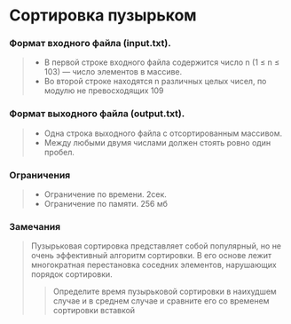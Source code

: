 # Сортировка пузырьком

### Формат входного файла (input.txt).
> - В первой строке входного файла содержится число n (1 ≤ n ≤ 103) — число элементов в массиве. 
> - Во второй строке находятся n различных целых чисел, по модулю не превосходящих
109

### Формат выходного файла (output.txt). 
> - Одна строка выходного файла с отсортированным массивом. 
> - Между любыми двумя числами должен стоять ровно один пробел.

### Ограничения
> - Ограничение по времени. 2сек.
> - Ограничение по памяти. 256 мб

### Замечания
> Пузырьковая сортировка представляет собой популярный, но не очень эффективный алгоритм сортировки. В его основе лежит многократная перестановка
соседних элементов, нарушающих порядок сортировки.
>> Определите время пузырьковой сортировки в наихудшем случае и в среднем
случае и сравните его со временем сортировки вставкой